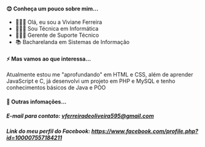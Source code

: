 #### 😊 Conheça um pouco sobre mim...
- 🦹🏻‍♀️ Olá, eu sou a Viviane Ferreira 
- 👩🏻‍🎓 Sou Técnica em Informática
- 👩🏻‍💻 Gerente de Suporte Técnico
- 📚 Bacharelanda em Sistemas de Informação
#### ⚡ Mas vamos ao que interessa...
Atualmente estou me "aprofundando" em HTML e CSS, além de aprender JavaScript e C, já desenvolvi um projeto em PHP e MySQL e tenho conhecimentos básicos de Java e POO
#### 💬 Outras infomações...
##### E-mail para contato: vferreiradeoliveira595@gmail.com
##### Link do meu perfil do Facebook: https://www.facebook.com/profile.php?id=100007557184211
